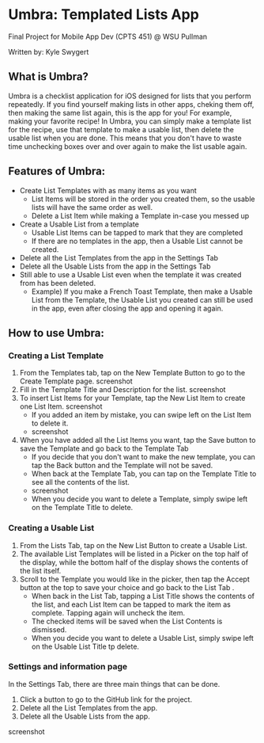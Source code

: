 # Umbra: Templated Lists App

Final Project for Mobile App Dev (CPTS 451) @ WSU Pullman

Written by: Kyle Swygert

## What is Umbra?

Umbra is a checklist application for iOS designed for lists that you perform repeatedly. 
If you find yourself making lists in other apps, cheking them off, then making the same list again, this is the app for you!
For example, making your favorite recipe! In Umbra, you can simply make a template list for the recipe, use that template to make a usable list, then delete the usable list when you are done. This means that you don't have to waste time unchecking boxes over and over again to make the list usable again. 

## Features of Umbra:

- Create List Templates with as many items as you want
  - List Items will be stored in the order you created them, so the usable lists will have the same order as well. 
  - Delete a List Item while making a Template in-case you messed up
- Create a Usable List from a template
  - Usable List Items can be tapped to mark that they are completed
  - If there are no templates in the app, then a Usable List cannot be created. 
- Delete all the List Templates from the app in the Settings Tab
- Delete all the Usable Lists from the app in the Settings Tab
- Still able to use a Usable List even when the template it was created from has been deleted. 
  - Example) If you make a French Toast Template, then make a Usable List from the Template, the Usable List you created can still be used in the app, even after closing the app and opening it again. 

## How to use Umbra:


### Creating a List Template
1. From the Templates tab, tap on the New Template Button to go to the Create Template page.
screenshot
2. Fill in the Template Title and Description for the list.
screenshot
3. To insert List Items for your Template, tap the New List Item to create one List Item.
screenshot
   - If you added an item by mistake, you can swipe left on the List Item to delete it.
   - screenshot
4. When you have added all the List Items you want, tap the Save button to save the Template and go back to the Template Tab
   - If you decide that you don't want to make the new template, you can tap the Back button and the Template will not be saved. 
   - When back at the Template Tab, you can tap on the Template Title to see all the contents of the list.
   - screenshot
   - When you decide you want to delete a Template, simply swipe left on the Template Title to delete. 


### Creating a Usable List
1. From the Lists Tab, tap on the New List Button to create a Usable List. 
2. The available List Templates will be listed in a Picker on the top half of the display, while the bottom half of the display shows the contents of the list itself. 
3. Scroll to the Template you would like in the picker, then tap the Accept button at the top to save your choice and go back to the List Tab .
   - When back in the List Tab, tapping a List Title shows the contents of the list, and each List Item can be tapped to mark the item as complete. Tapping again will uncheck the item. 
   - The checked items will be saved when the List Contents is dismissed. 
   - When you decide you want to delete a Usable List, simply swipe left on the Usable List Title tp delete. 


### Settings and information page
In the Settings Tab, there are three main things that can be done. 
1. Click a button to go to the GitHub link for the project. 
2. Delete all the List Templates from the app. 
3. Delete all the Usable Lists from the app. 

screenshot